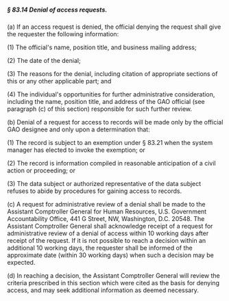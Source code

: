 ##### § 83.14 Denial of access requests. #####

(a) If an access request is denied, the official denying the request shall give the requester the following information:

(1) The official's name, position title, and business mailing address;

(2) The date of the denial;

(3) The reasons for the denial, including citation of appropriate sections of this or any other applicable part; and

(4) The individual's opportunities for further administrative consideration, including the name, position title, and address of the GAO official (see paragraph (c) of this section) responsible for such further review.

(b) Denial of a request for access to records will be made only by the official GAO designee and only upon a determination that:

(1) The record is subject to an exemption under § 83.21 when the system manager has elected to invoke the exemption; or

(2) The record is information compiled in reasonable anticipation of a civil action or proceeding; or

(3) The data subject or authorized representative of the data subject refuses to abide by procedures for gaining access to records.

(c) A request for administrative review of a denial shall be made to the Assistant Comptroller General for Human Resources, U.S. Government Accountability Office, 441 G Street, NW, Washington, D.C. 20548. The Assistant Comptroller General shall acknowledge receipt of a request for administrative review of a denial of access within 10 working days after receipt of the request. If it is not possible to reach a decision within an additional 10 working days, the requester shall be informed of the approximate date (within 30 working days) when such a decision may be expected.

(d) In reaching a decision, the Assistant Comptroller General will review the criteria prescribed in this section which were cited as the basis for denying access, and may seek additional information as deemed necessary.
